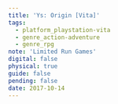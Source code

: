 ```yaml
---
title: 'Ys: Origin [Vita]'
tags:
  - platform_playstation-vita
  - genre_action-adventure
  - genre_rpg
note: 'Limited Run Games'
digital: false
physical: true
guide: false
pending: false
date: 2017-10-14
---
```


